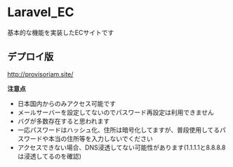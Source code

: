 # Laravel_EC
基本的な機能を実装したECサイトです

## デプロイ版
<http://provisoriam.site/>  

**注意点**  
* 日本国内からのみアクセス可能です  
* メールサーバーを設定してないのでパスワード再設定は利用できません  
* バグが多数存在すると思われます  
* 一応パスワードはハッシュ化、住所は暗号化してますが、普段使用してるパスワードや本当の住所等を入力しないでください
* アクセスできない場合、DNS浸透してない可能性があります(1.1.1.1と8.8.8.8は浸透してるのを確認)
